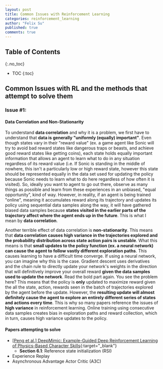 ```yaml
---
layout: post
title: Common Issues with Reinforcement Learning
categories: reinforcement_learning
author: "Felix Su"
published: true
comments: true
---
```


## Table of Contents
{:.no_toc}
* TOC
{:toc}

## Common Issues with RL and the methods that attempt to solve them

<!-- Reinforcement learning has been a hot topic for a few years now and we have reached an inflection point. While we have seen some promising results with  -->

<!-- ## Resources -->

### Issue #1:

#### Data Correlation and Non-Stationarity

To understand **data correlation** and why it is a problem, we first have to understand that **data is generally "uniformly (equally) important"**. Even though states vary in their "reward value" (ex. a game agent like Sonic will try to avoid bad reward states like dangerous traps or beasts, and achieve good reward states like getting coins), each state holds equally important information that allows an agent to learn what to do in any situation regardless of its reward value  (i.e. If Sonic is standing in the middle of nowhere, this isn't a particularly low or high reward state, however this state should be represented equally in the data set used for updating the policy because Sonic needs to learn what to do here regardless of how often it is visited). So, ideally you want to agent to go out there, observe as many things as possible and learn from these experiences in an unbiased, "equal opportunity", kind of way. However, in reality, if an agent is being trained "online", meaning it accumulates reward along its trajectory and updates its policy using sequential data samples along the way, it will have gathered biased data samples because **states visited in the earlier parts of the trajectory affect where the agent ends up in the future**. This is what I mean by **data correlation**.

Another terrible effect of data correlation is **non-stationarity**. This means that **data correlation causes high variance in the trajectories explored and the probability distribution across state action pairs is unstable**. What this means is that **small updates to the policy function (ex. a neural network) can cause the agent to follow vastly different exploration paths**. This causes learning to have a difficult time converge. If using a neural network, you can imagine why this is the case. Gradient descent uses derivatives and the chain rule to directly update your network's weights in the direction that will definitively improve your overall reward **given the data samples used to update the network**. Read the bold part again. You see the problem here? This means that the policy is **only** updated to maximize reward given the all the state, action, rewards seen in the batch of trajectories explored by the agent before the update. However, the **resulting update will almost definitely cause the agent to explore an entirely different series of states and actions every time**. This is why so many papers reference the issues of **high variance** in reinforcement learning. Online training using consecutive data samples creates bias in exploration paths and reward collection, which in turn, causes high variance updates to the policy.

#### Papers attempting to solve 
- [[Peng et al.] DeepMimic: Example-Guided Deep Reinforcement Learning of Physics-Based Character Skills](https://xbpeng.github.io/projects/DeepMimic/2018_TOG_DeepMimic.pdf){:target="_blank"}
	- **Section 6.1**: Reference state initialization (RSI)
- Experience Replay
- Asynchronous Advantage Actor Critic (A3C)
